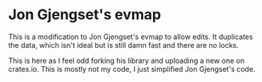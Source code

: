 # Jon Gjengset's evmap

This is a modification to Jon Gjengset's evmap to allow edits. It duplicates the data, which isn't ideal but is still damn fast and there are no locks.

This is here as I feel odd forking his library and uploading a new one on crates.io. This is mostly not my code, I just simplified Jon Gjengset's code.